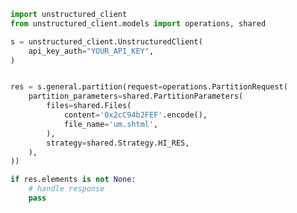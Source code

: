 <!-- Start SDK Example Usage [usage] -->
```python
import unstructured_client
from unstructured_client.models import operations, shared

s = unstructured_client.UnstructuredClient(
    api_key_auth="YOUR_API_KEY",
)


res = s.general.partition(request=operations.PartitionRequest(
    partition_parameters=shared.PartitionParameters(
        files=shared.Files(
            content='0x2cC94b2FEF'.encode(),
            file_name='um.shtml',
        ),
        strategy=shared.Strategy.HI_RES,
    ),
))

if res.elements is not None:
    # handle response
    pass

```
<!-- End SDK Example Usage [usage] -->